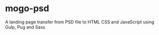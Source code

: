 # mogo-psd
A landing page transfer from PSD file to HTML CSS and JavaScript using Gulp, Pug and Sass
